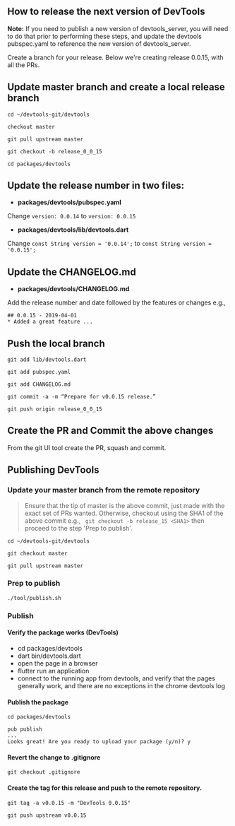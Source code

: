 ## How to release the next version of DevTools

**Note:** If you need to publish a new version of devtools_server, you will need
to do that prior to performing these steps, and update the devtools pubspec.yaml
to reference the new version of devtools_server.

Create a branch for your release. Below we're creating release 0.0.15, with all the PRs.

## Update master branch and create a local release branch
```shell
cd ~/devtools-git/devtools

checkout master

git pull upstream master

git checkout -b release_0_0_15

cd packages/devtools
```

## Update the release number in two files:
- **packages/devtools/pubspec.yaml**

Change ```version: 0.0.14``` to ```version: 0.0.15```

- **packages/devtools/lib/devtools.dart**

Change ```const String version = '0.0.14';``` to ```const String version = '0.0.15';```

## Update the CHANGELOG.md
- **packages/devtools/CHANGELOG.md**

Add the release number and date followed by the features or changes e.g.,

```
## 0.0.15 - 2019-04-01
* Added a great feature ...
```

## Push the local branch

```shell
git add lib/devtools.dart 

git add pubspec.yaml

git add CHANGELOG.md

git commit -a -m “Prepare for v0.0.15 release.”

git push origin release_0_0_15
```

## Create the PR and Commit the above changes
From the git UI tool create the PR, squash and commit.

## Publishing DevTools
### Update your master branch from the remote repository
> Ensure that the tip of master is the above commit, just made with the exact set of PRs wanted.  Otherwise, checkout using the SHA1 of the above commit e.g.,
``` git checkout -b release_15 <SHA1>``` then proceed to the step 'Prep to publish'.

```shell
cd ~/devtools-git/devtools

git checkout master

git pull upstream master
```

### Prep to publish
```shell
./tool/publish.sh
``` 

### Publish
#### Verify the package works (DevTools)

- cd packages/devtools
- dart bin/devtools.dart
- open the page in a browser
- flutter run an application
- connect to the running app from devtools, and verify that the pages
  generally work, and there are no exceptions in the chrome devtools log

#### Publish the package
```shell
cd packages/devtools

pub publish
...
Looks great! Are you ready to upload your package (y/n)? y
```

#### Revert the change to .gitignore
```shell
git checkout .gitignore
```

#### Create the tag for this release and push to the remote repository.
```shell
git tag -a v0.0.15 -m "DevTools 0.0.15"

git push upstream v0.0.15
```
